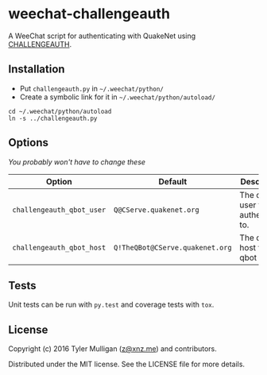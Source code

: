 # weechat-challengeauth

A WeeChat script for authenticating with QuakeNet using [CHALLENGEAUTH](https://www.quakenet.org/development/challengeauth).

## Installation

* Put `challengeauth.py` in `~/.weechat/python/`
* Create a symbolic link for it in `~/.weechat/python/autoload/` 

```
cd ~/.weechat/python/autoload
ln -s ../challengeauth.py
```

## Options

*You probably won't have to change these*

| Option                     | Default                         | Description                        |
|----------------------------|---------------------------------|------------------------------------|
| `challengeauth_qbot_user`  | `Q@CServe.quakenet.org`         | The qbot user to authenticate to.  |
| `challengeauth_qbot_host`  | `Q!TheQBot@CServe.quakenet.org` | The qbot host for the qbot user.   |

## Tests

Unit tests can be run with `py.test` and coverage tests with `tox`.

## License

Copyright (c) 2016 Tyler Mulligan (z@xnz.me) and contributors.

Distributed under the MIT license. See the LICENSE file for more details.
